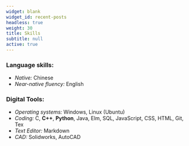 ```yaml
---
widget: blank
widget_id: recent-posts
headless: true
weight: 30
title: Skills
subtitle: null
active: true
---
```



### Language skills:

* *Native:* Chinese
* *Near-native fluency:* English

### Digital Tools:

* *Operating systems:* Windows, Linux (Ubuntu)
* *Coding:* C, **C++**, **Python**, Java, Elm, SQL, JavaScript, CSS, HTML, Git, Tex
* *Text Editor:* Markdown
* *CAD:* Solidworks, AutoCAD

